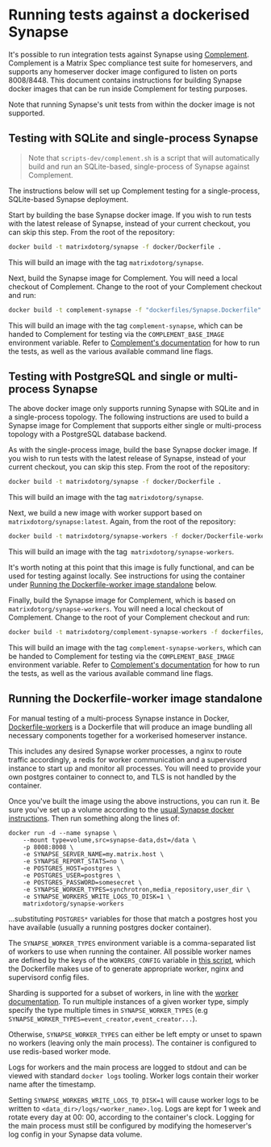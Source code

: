 # Running tests against a dockerised Synapse

It's possible to run integration tests against Synapse
using [Complement](https://github.com/matrix-org/complement). Complement is a Matrix Spec
compliance test suite for homeservers, and supports any homeserver docker image configured
to listen on ports 8008/8448. This document contains instructions for building Synapse
docker images that can be run inside Complement for testing purposes.

Note that running Synapse's unit tests from within the docker image is not supported.

## Testing with SQLite and single-process Synapse

> Note that `scripts-dev/complement.sh` is a script that will automatically build 
> and run an SQLite-based, single-process of Synapse against Complement.

The instructions below will set up Complement testing for a single-process, 
SQLite-based Synapse deployment.

Start by building the base Synapse docker image. If you wish to run tests with the latest
release of Synapse, instead of your current checkout, you can skip this step. From the
root of the repository:

```sh
docker build -t matrixdotorg/synapse -f docker/Dockerfile .
```

This will build an image with the tag `matrixdotorg/synapse`.

Next, build the Synapse image for Complement. You will need a local checkout 
of Complement. Change to the root of your Complement checkout and run:

```sh
docker build -t complement-synapse -f "dockerfiles/Synapse.Dockerfile" dockerfiles
```

This will build an image with the tag `complement-synapse`, which can be handed to 
Complement for testing via the `COMPLEMENT_BASE_IMAGE` environment variable. Refer to 
[Complement's documentation](https://github.com/matrix-org/complement/#running) for 
how to run the tests, as well as the various available command line flags.

## Testing with PostgreSQL and single or multi-process Synapse

The above docker image only supports running Synapse with SQLite and in a 
single-process topology. The following instructions are used to build a Synapse image for 
Complement that supports either single or multi-process topology with a PostgreSQL 
database backend.

As with the single-process image, build the base Synapse docker image. If you wish to run
tests with the latest release of Synapse, instead of your current checkout, you can skip
this step. From the root of the repository:

```sh
docker build -t matrixdotorg/synapse -f docker/Dockerfile .
```

This will build an image with the tag `matrixdotorg/synapse`.

Next, we build a new image with worker support based on `matrixdotorg/synapse:latest`. 
Again, from the root of the repository:

```sh
docker build -t matrixdotorg/synapse-workers -f docker/Dockerfile-workers .
```

This will build an image with the tag` matrixdotorg/synapse-workers`.

It's worth noting at this point that this image is fully functional, and 
can be used for testing against locally. See instructions for using the container 
under
[Running the Dockerfile-worker image standalone](#running-the-dockerfile-worker-image-standalone)
below.

Finally, build the Synapse image for Complement, which is based on
`matrixdotorg/synapse-workers`. You will need a local checkout of Complement. Change to
the root of your Complement checkout and run:

```sh
docker build -t matrixdotorg/complement-synapse-workers -f dockerfiles/SynapseWorkers.Dockerfile dockerfiles
```

This will build an image with the tag `complement-synapse-workers`, which can be handed to
Complement for testing via the `COMPLEMENT_BASE_IMAGE` environment variable. Refer to
[Complement's documentation](https://github.com/matrix-org/complement/#running) for
how to run the tests, as well as the various available command line flags.

## Running the Dockerfile-worker image standalone

For manual testing of a multi-process Synapse instance in Docker,
[Dockerfile-workers](Dockerfile-workers) is a Dockerfile that will produce an image
bundling all necessary components together for a workerised homeserver instance.

This includes any desired Synapse worker processes, a nginx to route traffic accordingly,
a redis for worker communication and a supervisord instance to start up and monitor all
processes. You will need to provide your own postgres container to connect to, and TLS 
is not handled by the container.

Once you've built the image using the above instructions, you can run it. Be sure 
you've set up a volume according to the [usual Synapse docker instructions](README.md).
Then run something along the lines of:

```
docker run -d --name synapse \
    --mount type=volume,src=synapse-data,dst=/data \
    -p 8008:8008 \
    -e SYNAPSE_SERVER_NAME=my.matrix.host \
    -e SYNAPSE_REPORT_STATS=no \
    -e POSTGRES_HOST=postgres \
    -e POSTGRES_USER=postgres \
    -e POSTGRES_PASSWORD=somesecret \
    -e SYNAPSE_WORKER_TYPES=synchrotron,media_repository,user_dir \
    -e SYNAPSE_WORKERS_WRITE_LOGS_TO_DISK=1 \
    matrixdotorg/synapse-workers
```

...substituting `POSTGRES*` variables for those that match a postgres host you have 
available (usually a running postgres docker container).

The `SYNAPSE_WORKER_TYPES` environment variable is a comma-separated list of workers to
use when running the container. All possible worker names are defined by the keys of the
`WORKERS_CONFIG` variable in [this script](configure_workers_and_start.py), which the
Dockerfile makes use of to generate appropriate worker, nginx and supervisord config
files.

Sharding is supported for a subset of workers, in line with the
[worker documentation](../docs/workers.md). To run multiple instances of a given worker
type, simply specify the type multiple times in `SYNAPSE_WORKER_TYPES`
(e.g `SYNAPSE_WORKER_TYPES=event_creator,event_creator...`).

Otherwise, `SYNAPSE_WORKER_TYPES` can either be left empty or unset to spawn no workers
(leaving only the main process). The container is configured to use redis-based worker
mode.

Logs for workers and the main process are logged to stdout and can be viewed with 
standard `docker logs` tooling. Worker logs contain their worker name 
after the timestamp.

Setting `SYNAPSE_WORKERS_WRITE_LOGS_TO_DISK=1` will cause worker logs to be written to
`<data_dir>/logs/<worker_name>.log`. Logs are kept for 1 week and rotate every day at 00:
00, according to the container's clock. Logging for the main process must still be 
configured by modifying the homeserver's log config in your Synapse data volume.
